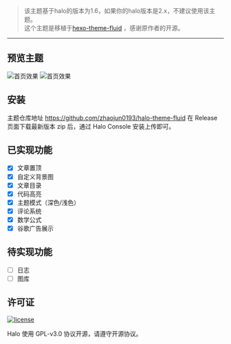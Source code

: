 > 该主题基于halo的版本为1.6，如果你的halo版本是2.x，不建议使用该主题。<br>
> 这个主题是移植于[hexo-theme-fluid](https://github.com/fluid-dev/hexo-theme-fluid) ，感谢原作者的开源。
---
## 预览主题
![首页效果](https://image0193.oss-cn-hongkong.aliyuncs.com/halo/upload/2023/06/12/e2b73189d93a5d40baaf99ed7382eb45-Snipaste_new.png?x-oss-process=style/dealwith)
![首页效果](https://image0193.oss-cn-hongkong.aliyuncs.com/halo/upload/2023/06/13/1dbacc3790a94d16a134a5f7c2760c8f-Pasted%20image%2020230613130813.png?x-oss-process=style/dealwith)

## 安装
主题仓库地址 https://github.com/zhaojun0193/halo-theme-fluid
在 Release 页面下载最新版本 zip 后，通过 Halo Console 安装上传即可。

## 已实现功能
- [x] 文章置顶
- [x] 自定义背景图
- [x] 文章目录
- [x] 代码高亮
- [x] 主题模式（深色/浅色）
- [x] 评论系统
- [x] 数学公式
- [x] 谷歌广告展示

## 待实现功能
- [ ] 日志
- [ ] 图库

## 许可证
[![license](https://img.shields.io/github/license/halo-dev/halo.svg?style=flat-square)](https://github.com/halo-dev/halo/blob/master/LICENSE)

Halo 使用 GPL-v3.0 协议开源，请遵守开源协议。

